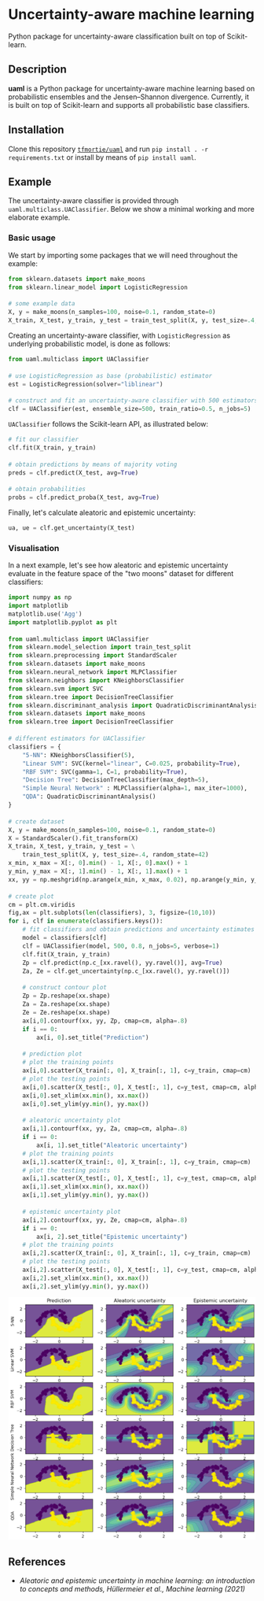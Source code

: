 # Uncertainty-aware machine learning 

Python package for uncertainty-aware classification built on top of Scikit-learn. 

## Description

**uaml** is a Python package for uncertainty-aware machine learning based on probabilistic ensembles and the Jensen–Shannon divergence. Currently, it is built on top of Scikit-learn and supports all probabilistic base classifiers. 

## Installation

Clone this repository [`tfmortie/uaml`](https://github.com/tfmortie/uaml.git) and run `pip install . -r requirements.txt`
or install by means of `pip install uaml`.

## Example

The uncertainty-aware classifier is provided through `uaml.multiclass.UAClassifier`. Below we show a minimal working and more elaborate example.

### Basic usage

We start by importing some packages that we will need throughout the example:

```python
from sklearn.datasets import make_moons
from sklearn.linear_model import LogisticRegression

# some example data
X, y = make_moons(n_samples=100, noise=0.1, random_state=0)
X_train, X_test, y_train, y_test = train_test_split(X, y, test_size=.4, random_state=42)
```

Creating an uncertainty-aware classifier, with `LogisticRegression` as underlying probabilistic model, is done as follows:

```python
from uaml.multiclass import UAClassifier

# use LogisticRegression as base (probabilistic) estimator
est = LogisticRegression(solver="liblinear")

# construct and fit an uncertainty-aware classifier with 500 estimators and parallelize over 5 cores 
clf = UAClassifier(est, ensemble_size=500, train_ratio=0.5, n_jobs=5)
```

`UAClassifier` follows the Scikit-learn API, as illustrated below: 

```python
# fit our classifier
clf.fit(X_train, y_train)

# obtain predictions by means of majority voting
preds = clf.predict(X_test, avg=True)

# obtain probabilities
probs = clf.predict_proba(X_test, avg=True) 
```
Finally, let's calculate aleatoric and epistemic uncertainty:

```python
ua, ue = clf.get_uncertainty(X_test)
```

### Visualisation

In a next example, let's see how aleatoric and epistemic uncertainty evaluate in the feature space of the "two moons" dataset for different classifiers:

```python
import numpy as np
import matplotlib
matplotlib.use('Agg')
import matplotlib.pyplot as plt

from uaml.multiclass import UAClassifier
from sklearn.model_selection import train_test_split
from sklearn.preprocessing import StandardScaler
from sklearn.datasets import make_moons
from sklearn.neural_network import MLPClassifier
from sklearn.neighbors import KNeighborsClassifier
from sklearn.svm import SVC
from sklearn.tree import DecisionTreeClassifier
from sklearn.discriminant_analysis import QuadraticDiscriminantAnalysis
from sklearn.datasets import make_moons
from sklearn.tree import DecisionTreeClassifier

# different estimators for UAClassifier
classifiers = {
    "5-NN": KNeighborsClassifier(5),
    "Linear SVM": SVC(kernel="linear", C=0.025, probability=True),
    "RBF SVM": SVC(gamma=1, C=1, probability=True),
    "Decision Tree": DecisionTreeClassifier(max_depth=5),
    "Simple Neural Network" : MLPClassifier(alpha=1, max_iter=1000),
    "QDA": QuadraticDiscriminantAnalysis()
}

# create dataset
X, y = make_moons(n_samples=100, noise=0.1, random_state=0)
X = StandardScaler().fit_transform(X)
X_train, X_test, y_train, y_test = \
    train_test_split(X, y, test_size=.4, random_state=42)
x_min, x_max = X[:, 0].min() - 1, X[:, 0].max() + 1
y_min, y_max = X[:, 1].min() - 1, X[:, 1].max() + 1
xx, yy = np.meshgrid(np.arange(x_min, x_max, 0.02), np.arange(y_min, y_max, 0.02))

# create plot
cm = plt.cm.viridis
fig,ax = plt.subplots(len(classifiers), 3, figsize=(10,10))
for i, clf in enumerate(classifiers.keys()):
    # fit classifiers and obtain predictions and uncertainty estimates
    model = classifiers[clf]
    clf = UAClassifier(model, 500, 0.8, n_jobs=5, verbose=1)
    clf.fit(X_train, y_train)
    Zp = clf.predict(np.c_[xx.ravel(), yy.ravel()], avg=True)
    Za, Ze = clf.get_uncertainty(np.c_[xx.ravel(), yy.ravel()])

    # construct contour plot
    Zp = Zp.reshape(xx.shape)
    Za = Za.reshape(xx.shape)
    Ze = Ze.reshape(xx.shape)
    ax[i,0].contourf(xx, yy, Zp, cmap=cm, alpha=.8)
    if i == 0:
        ax[i, 0].set_title("Prediction")

    # prediction plot
    # plot the training points
    ax[i,0].scatter(X_train[:, 0], X_train[:, 1], c=y_train, cmap=cm)
    # plot the testing points
    ax[i,0].scatter(X_test[:, 0], X_test[:, 1], c=y_test, cmap=cm, alpha=0.6)
    ax[i,0].set_xlim(xx.min(), xx.max())
    ax[i,0].set_ylim(yy.min(), yy.max())

    # aleatoric uncertainty plot
    ax[i,1].contourf(xx, yy, Za, cmap=cm, alpha=.8)
    if i == 0:
        ax[i, 1].set_title("Aleatoric uncertainty")
    # plot the training points
    ax[i,1].scatter(X_train[:, 0], X_train[:, 1], c=y_train, cmap=cm)
    # plot the testing points
    ax[i,1].scatter(X_test[:, 0], X_test[:, 1], c=y_test, cmap=cm, alpha=0.6)
    ax[i,1].set_xlim(xx.min(), xx.max())
    ax[i,1].set_ylim(yy.min(), yy.max())

    # epistemic uncertainty plot
    ax[i,2].contourf(xx, yy, Ze, cmap=cm, alpha=.8)
    if i == 0:
        ax[i, 2].set_title("Epistemic uncertainty")
    # plot the training points
    ax[i,2].scatter(X_train[:, 0], X_train[:, 1], c=y_train, cmap=cm)
    # plot the testing points
    ax[i,2].scatter(X_test[:, 0], X_test[:, 1], c=y_test, cmap=cm, alpha=0.6)
    ax[i,2].set_xlim(xx.min(), xx.max())
    ax[i,2].set_ylim(yy.min(), yy.max())
```

![Aleatoric and epistemic uncertainty in classification](uncertainty.png "Aleatoric and epistemic uncertainty")

## References

* _Aleatoric and epistemic uncertainty in machine learning: an introduction to concepts and methods, Hüllermeier et al., Machine learning (2021)_
